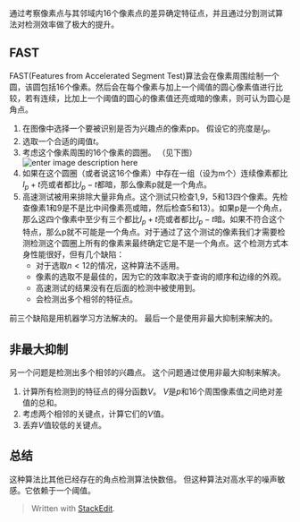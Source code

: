 通过考察像素点与其邻域内16个像素点的差异确定特征点，并且通过分割测试算法对检测效率做了极大的提升。

## FAST
FAST(Features from Accelerated Segment Test)算法会在像素周围绘制一个圆，该圆包括16个像素。然后会在每个像素与加上一个阈值的圆心像素值进行比较，若有连续，比加上一个阈值的圆心的像素值还亮或暗的像素，则可认为圆心是角点。
1.  在图像中选择一个要被识别是否为兴趣点的像素pp。 假设它的亮度是$I_p$​。
2.  选取一个合适的阈值$t$。
3.  考虑这个像素周围的16个像素的圆圈。 （见下图）
![enter image description here](https://raw.githubusercontent.com/shuopensourcecommunity/opencv-doc-cn/master/py_tutorials/py_feature2d/py_fast/images/fast_speedtest.jpg)
4. 如果在这个圆圈（或者说这16个像素）中存在一组（设为m个）连续像素都比$I_p+t$亮或者都比$I_p-t$都暗，那么像素p就是一个角点。
5. 高速测试被用来排除大量非角点。这个测试只检查1,9，5和13四个像素。先检查像素1和9是不是比中间像素亮或暗，然后检查5和13）。如果p是一个角点，那么这四个像素中至少有三个都比$I_p+t$亮或者都比$I_p-t$暗。如果不符合这个特点，那么p就不可能是一个角点。对于通过了这个测试的像素我们才需要检测检测这个圆圈上所有的像素来最终确定它是不是一个角点。这个检测方式本身性能很好，但有几个缺陷：
    -   对于选取$n<12$的情况，这种算法不适用。
	-   像素的选取不是最佳的，因为它的效率取决于查询的顺序和边缘的外观。
	-   高速测试的结果没有在后面的检测中被使用到。
	-   会检测出多个相邻的特征点。

前三个缺陷是用机器学习方法解决的。 最后一个是使用非最大抑制来解决的。
## 非最大抑制
另一个问题是检测出多个相邻的兴趣点。 这个问题通过使用非最大抑制来解决。

1.  计算所有检测到的特征点的得分函数$V$。 $V$是$p$和16个周围像素值之间绝对差值的总和。
2.  考虑两个相邻的关键点，计算它们的$V$值。
3.  丢弃$V$值较低的关键点。
## 总结
这种算法比其他已经存在的角点检测算法快数倍。
但这种算法对高水平的噪声敏感。它依赖于一个阈值。

> Written with [StackEdit](https://stackedit.io/).
<!--stackedit_data:
eyJoaXN0b3J5IjpbLTgxMTI4NzA0Nl19
-->